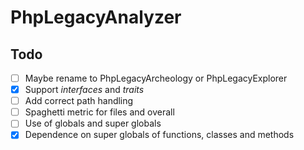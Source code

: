 # PhpLegacyAnalyzer

## Todo

- [ ] Maybe rename to PhpLegacyArcheology or PhpLegacyExplorer
- [x] Support _interfaces_ and _traits_
- [ ] Add correct path handling
- [ ] Spaghetti metric for files and overall
- [ ] Use of globals and super globals
- [x] Dependence on super globals of functions, classes and methods